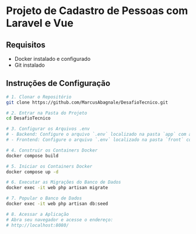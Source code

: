 # Projeto de Cadastro de Pessoas com Laravel e Vue

## Requisitos

- Docker instalado e configurado
- Git instalado

## Instruções de Configuração

```bash
# 1. Clonar o Repositório
git clone https://github.com/MarcusAbagnale/DesafioTecnico.git

# 2. Entrar na Pasta do Projeto
cd DesafioTecnico

# 3. Configurar os Arquivos .env
# - Backend: Configure o arquivo `.env` localizado na pasta `app` com as informações adequadas para o backend.
# - Frontend: Configure o arquivo `.env` localizado na pasta `front` com as informações adequadas para o frontend.

# 4. Construir os Containers Docker
docker compose build

# 5. Iniciar os Containers Docker
docker compose up -d

# 6. Executar as Migrações do Banco de Dados
docker exec -it web php artisan migrate

# 7. Popular o Banco de Dados
docker exec -it web php artisan db:seed

# 8. Acessar a Aplicação
# Abra seu navegador e acesse o endereço:
# http://localhost:8080/
